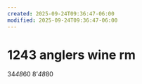 ```yaml
---
created: 2025-09-24T09:36:47-06:00
modified: 2025-09-24T09:36:47-06:00
---
```


# 1243 anglers wine rm

34*48*60
8’*48*80
